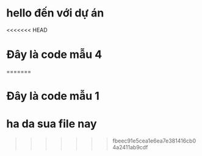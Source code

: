 # hello đến với dự án

<<<<<<< HEAD
# Đây là code mẫu 4
=======
# Đây là code mẫu 1
# ha da sua file nay 
>>>>>>> fbeec91e5cea1e6ea7e381416cb04a2411ab9cdf
